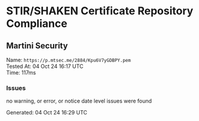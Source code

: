 # STIR/SHAKEN Certificate Repository Compliance

## Martini Security

Name: `https://p.mtsec.me/2884/Kpu6V7yGDBPY.pem`\
Tested At: 04 Oct 24 16:17 UTC\
Time: 117ms

### Issues

no warning, or error, or notice date level issues were found

Generated: 04 Oct 24 16:29 UTC